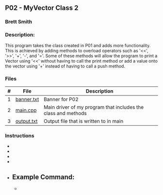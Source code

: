 ## P02 - MyVector Class 2
### Brett Smith
### Description:

This program takes the class created in P01 and adds more functionality. This is achieved by
adding methods to overload operators such as '<<', '>>', '+', '-', and '='. Some of these methods
will allow the program to print a Vector using '<<' without having to call the print method
or add a value onto the vector using '+' instead of having to call a push method.

### Files

|   #   | File            | Description                                        |
| :---: | --------------- | -------------------------------------------------- |
|   1   | [banner.txt](https://github.com/bsmith578/2143-OOP-Smith/blob/main/Assignments/P02/banner.txt)  | Banner for P02 |
|   2   | [main.cpp]()    | Main driver of my program that includes the class and methods |
|   3   | [output.txt]()  | Output file that is written to in main |

### Instructions

- 
- 
- 
- 

- Example Command:
    - 
    - 
